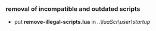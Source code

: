 ### removal of incompatible and outdated scripts

- put **remove-illegal-scripts.lua** in _..\luaScr\user\startup_
